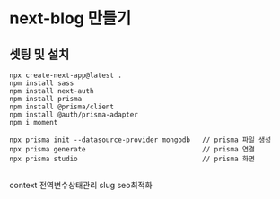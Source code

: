 # next-blog 만들기

## 셋팅 및 설치

```
npx create-next-app@latest .
npm install sass
npm install next-auth
npm install prisma
npm install @prisma/client
npm install @auth/prisma-adapter
npm i moment
```

```
npx prisma init --datasource-provider mongodb   // prisma 파일 생성
npx prisma generate                             // prisma 연결
npx prisma studio                               // prisma 화면
```

## 
context 전역변수상태관리
slug seo최적화